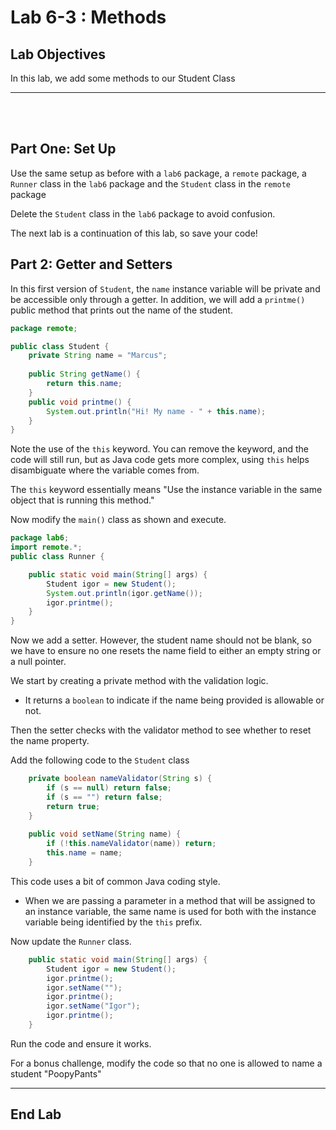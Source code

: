 # Lab 6-3 : Methods

## Lab Objectives

In this lab, we add some methods to our Student Class

---
<br/>
<br/>

## Part One: Set Up

Use the same setup as before with a `lab6` package, a `remote` package, a `Runner` class in the `lab6` package and the `Student` class in the `remote` package

Delete the `Student` class in the `lab6` package to avoid confusion.

The next lab is a continuation of this lab, so save your code!

## Part 2: Getter and Setters

In this first version of `Student`, the `name` instance variable will be private and be accessible only through a getter. In addition, we will add a `printme()` public method that prints out the name of the student.

```java
package remote;

public class Student {
	private String name = "Marcus";
	
	public String getName() {
		return this.name;
	}
	public void printme() {
		System.out.println("Hi! My name - " + this.name);
	}
}
```

Note the use of the `this` keyword. You can remove the keyword, and the code will still run, but as Java code gets more complex, using `this` helps disambiguate where the variable comes from.

The `this` keyword essentially means "Use the instance variable in the same object that is running this method."

Now modify the `main()` class as shown and execute.

```java
package lab6;
import remote.*;
public class Runner {

	public static void main(String[] args) {
		Student igor = new Student();
		System.out.println(igor.getName());
		igor.printme();
	}
}
```
Now we add a setter. However, the student name should not be blank, so we have to ensure no one resets the name field to either an empty string or a null pointer.

We start by creating a private method with the validation logic. 
- It returns a `boolean` to indicate if the name being provided is allowable or not.

Then the setter checks with the validator method to see whether to reset the name property.

Add the following code to the `Student` class

```java
	private boolean nameValidator(String s) {
		if (s == null) return false;
		if (s == "") return false;
		return true;
	}
	
	public void setName(String name) {
		if (!this.nameValidator(name)) return;
		this.name = name;
	}
```
This code uses a bit of common Java coding style. 
- When we are passing a parameter in a method that will be assigned to an instance variable, the same name is used for both with the instance variable being identified by the `this` prefix.

Now update the `Runner` class.

```java
	public static void main(String[] args) {
		Student igor = new Student();
		igor.printme();
		igor.setName("");
		igor.printme();
		igor.setName("Igor");
		igor.printme();
	}
```

Run the code and ensure it works.

For a bonus challenge, modify the code so that no one is allowed to name a student "PoopyPants"

---

## End Lab
